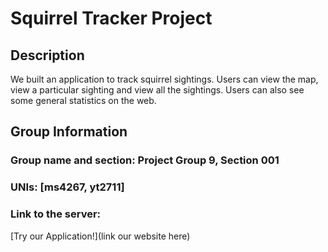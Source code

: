 # Squirrel Tracker Project 
## Description
We built an application to track squirrel sightings. Users can view the map, view a particular sighting and view all the sightings. Users can also see some general statistics on the web.    

## Group Information
### Group name and section: Project Group 9, Section 001
### UNIs: [ms4267, yt2711]
### Link to the server:
[Try our Application!](link our website here)
